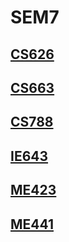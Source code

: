 # SEM7

## [CS626](./CS626/) 
## [CS663](./CS663/) 
## [CS788](./CS788/) 
## [IE643](./IE643/) 
## [ME423](./ME423/) 
## [ME441](./ME441/) 
